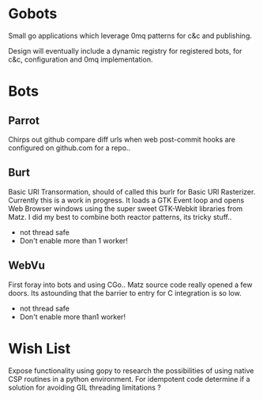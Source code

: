 Gobots
======

Small go applications which leverage 0mq patterns for c&c and publishing.


Design will eventually include a dynamic registry for registered bots, for c&c,
configuration and 0mq implementation.

Bots
====

**Parrot**
----------
Chirps out github compare diff urls when web post-commit hooks are 
configured on github.com for a repo..


**Burt**
--------
Basic URl Transormation, should of called this burlr for Basic 
URl Rasterizer. Currently this is a work in progress. It loads a GTK Event loop 
and opens Web Browser windows using the super sweet GTK-Webkit libraries from 
Matz.  I did my best to combine both reactor patterns, its tricky stuff..

* not thread safe 
* Don't enable more than 1 worker!


**WebVu**
---------
First foray into bots and using CGo.. Matz source code really 
opened a few doors. Its astounding that the barrier to entry for C integration
is so low. 

* not thread safe
* Don't enable more than1 worker!


Wish List
=========

Expose functionality using gopy to research the possibilities of using native
CSP routines in a python environment. For idempotent code determine if a solution 
for avoiding GIL threading limitations ? 

